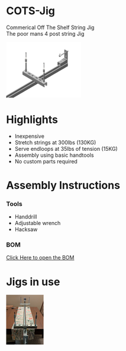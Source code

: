 # COTS-Jig
Commerical Off The Shelf String Jig\
The poor mans 4 post string Jig

<img src="IMG/COTS Jig CAD.png" alt="Rendered picture of posts and stretcher" width="40%">


# Highlights
 - Inexpensive
 - Stretch strings at 300lbs (130KG)
 - Serve endloops at 35lbs of tension (15KG)
 - Assembly using basic handtools
 - No custom parts required

# Assembly Instructions 

### Tools
 - Handdrill
 - Adjustable wrench
 - Hacksaw

### BOM

[Click Here to open the BOM](BOM.md)


# Jigs in use 
<img src="IMG/Built String Jig.jpg" alt="Rendered picture of posts and stretcher" width="20%">
